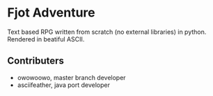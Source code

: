# Fjot Adventure
Text based RPG written from scratch (no external libraries) in python. Rendered in beatiful ASCII. 

## Contributers
- owowoowo, master branch developer
- asciifeather, java port developer

